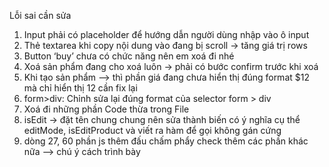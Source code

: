 Lỗi sai cần sửa
1. Input phải có placeholder để hướng dẫn người dùng nhập vào ô input
2. Thẻ textarea khi copy nội dung vào đang bị scroll -> tăng giá trị rows 
3. Button ‘buy’ chưa có chức năng nên em xoá đi nhé
4. Xoá sản phẩm đang cho xoá luôn -> phải có bước confirm trước khi xoá
5. Khi tạo sản phẩm —> thì phần giá đang chưa hiển thị đúng format $12 mà chỉ hiển thị 12 cần fix lại 
6. form>div: Chỉnh sửa lại đúng format của selector form > div
7. Xoá đi những phần Code thừa trong File
8. isEdit -> đặt tên chung chung nên sửa thành biến có ý nghĩa cụ thể editMode, isEditProduct và viết ra hàm để gọi không gán cứng
9. dòng 27, 60 phần js thêm đấu chấm phẩy check thêm các phần khác nữa —> chú ý cách trình bày